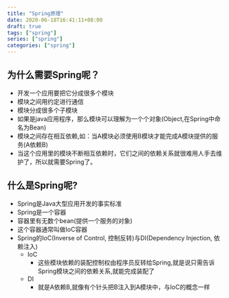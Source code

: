 ```yaml
---
title: "Spring原理"
date: 2020-06-18T16:41:11+08:00
draft: true
tags: ["spring"]
series: ["spring"]
categories: ["spring"]
---
```


## 为什么需要Spring呢？
+ 开发一个应用要把它分成很多个模块
+ 模块之间用约定进行通信
+ 模块分成很多个子模块
+ 如果是java应用程序，那么模块可以理解为一个个对象(Object,在Spring中命名为Bean)
+ 模块之间存在相互依赖,如：当A模块必须使用B模块才能完成A模块提供的服务(A依赖B)
+ 当这个应用里的模块不断相互依赖时，它们之间的依赖关系就很难用人手去维护了，所以就需要Spring了。

## 什么是Spring呢?
+ Spring是Java大型应用开发的事实标准
+ Spring是一个容器
+ 容器里有无数个bean(提供一个服务的对象)
+ 这个容器通常叫做IoC容器
+ Spring的IoC(Inverse of Control, 控制反转)与DI(Dependency Injection, 依赖注入)
  + IoC
    + 这些模块依赖的装配控制权由程序员反转给Spring,就是说只需告诉Spring模块之间的依赖关系,就能完成装配了
  + DI
    + 就是A依赖B,就像有个针头把B注入到A模块中，与IoC的概念一样
